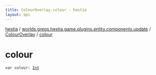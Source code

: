 ```yaml
---
title: ColourOverlay.colour - hestia
layout: api
---
```


<div class='api-docs-breadcrumbs'><a href="../../index.html">hestia</a> / <a href="../index.html">worlds.gregs.hestia.game.plugins.entity.components.update</a> / <a href="index.html">ColourOverlay</a> / <a href="./colour.html">colour</a></div>

# colour

<div class="signature"><code><span class="keyword">var </span><span class="identifier">colour</span><span class="symbol">: </span><a href="https://kotlinlang.org/api/latest/jvm/stdlib/kotlin/-int/index.html"><span class="identifier">Int</span></a></code></div>
